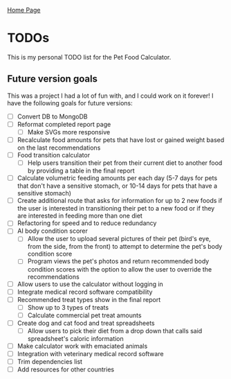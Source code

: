 [Home Page](https://github.com/jasmine-glancy/PetFoodCalculator)

# TODOs

This is my personal TODO list for the Pet Food Calculator.

## Future version goals

This was a project I had a lot of fun with, and I could work on it forever! I have the following goals for future versions:

- [ ] Convert DB to MongoDB 
- [ ] Reformat completed report page
  - [ ] Make SVGs more responsive
- [ ] Recalculate food amounts for pets that have lost or gained weight based on the last recommendations
- [ ] Food transition calculator
  - [ ] Help users transition their pet from their current diet to another food by providing a table in the final report
- [ ] Calculate volumetric feeding amounts per each day (5-7 days for pets that don't have a sensitive stomach, or 10-14 days for pets that have a sensitive stomach)
- [ ] Create additional route that asks for information for up to 2 new foods if the user is interested in transitioning their pet to a new food or if they are interested in feeding more than one diet
- [ ] Refactoring for speed and to reduce redundancy
- [ ] AI body condition scorer
  - [ ] Allow the user to upload several pictures of their pet (bird's eye, from the side, from the front) to attempt to determine the pet's body condition score
  - [ ] Program views the pet's photos and return recommended body condition scores with the option to allow the user to override the recommendations
- [ ] Allow users to use the calculator without logging in
- [ ] Integrate medical record software compatibility
- [ ] Recommended treat types show in the final report
  - [ ] Show up to 3 types of treats
  - [ ] Calculate commercial pet treat amounts
- [ ] Create dog and cat food and treat spreadsheets
  - [ ] Allow users to pick their diet from a drop down that calls said spreadsheet's caloric information
- [ ] Make calculator work with emaciated animals
- [ ] Integration with veterinary medical record software
- [ ] Trim dependencies list
- [ ] Add resources for other countries
